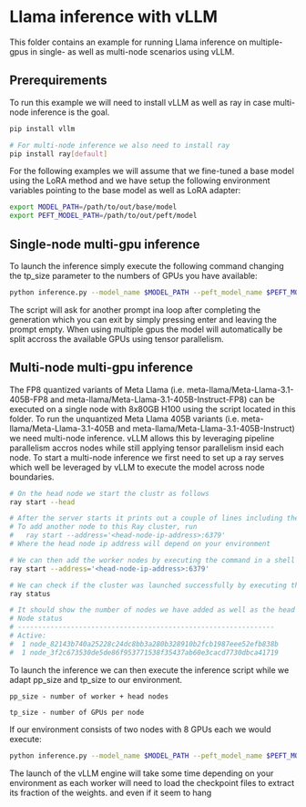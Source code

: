 # Llama inference with vLLM

This folder contains an example for running Llama inference on multiple-gpus in single- as well as multi-node scenarios using vLLM.

## Prerequirements

To run this example we will need to install vLLM as well as ray in case multi-node inference is the goal.

```bash
pip install vllm

# For multi-node inference we also need to install ray
pip install ray[default]
```

For the following examples we will assume that we fine-tuned a base model using the LoRA method and we have setup the following environment variables pointing to the base model as well as LoRA adapter:

```bash
export MODEL_PATH=/path/to/out/base/model
export PEFT_MODEL_PATH=/path/to/out/peft/model
```

## Single-node multi-gpu inference
To launch the inference simply execute the following command changing the tp_size parameter to the numbers of GPUs you have available:

``` bash
python inference.py --model_name $MODEL_PATH --peft_model_name $PEFT_MODEL_PATH --tp_size 8 --user_prompt "Hello my name is"
```
The script will ask for another prompt ina loop after completing the generation which you can exit by simply pressing enter and leaving the prompt empty.
When using multiple gpus the model will automatically be split accross the available GPUs using tensor parallelism.

## Multi-node multi-gpu inference
The FP8 quantized variants of Meta Llama (i.e. meta-llama/Meta-Llama-3.1-405B-FP8 and meta-llama/Meta-Llama-3.1-405B-Instruct-FP8) can be executed on a single node with 8x80GB H100 using the script located in this folder.
To run the unquantized Meta Llama 405B variants (i.e. meta-llama/Meta-Llama-3.1-405B and meta-llama/Meta-Llama-3.1-405B-Instruct) we need multi-node inference.
vLLM allows this by leveraging pipeline parallelism accros nodes while still applying tensor parallelism insid each node.
To start a multi-node inference we first need to set up a ray serves which well be leveraged by vLLM to execute the model across node boundaries.

```bash
# On the head node we start the clustr as follows
ray start --head

# After the server starts it prints out a couple of lines including the command to add nodes to the cluster e.g.:
# To add another node to this Ray cluster, run
#   ray start --address='<head-node-ip-address>:6379'
# Where the head node ip address will depend on your environment

# We can then add the worker nodes by executing the command in a shell on the worker node
ray start --address='<head-node-ip-address>:6379'

# We can check if the cluster was launched successfully by executing this on any node
ray status

# It should show the number of nodes we have added as well as the head node
# Node status
# ---------------------------------------------------------------
# Active:
#  1 node_82143b740a25228c24dc8bb3a280b328910b2fcb1987eee52efb838b
#  1 node_3f2c673530de5de86f953771538f35437ab60e3cacd7730dbca41719
```

To launch the inference we can then execute the inference script while we adapt pp_size and tp_size to our environment.

```
pp_size - number of worker + head nodes

tp_size - number of GPUs per node
```

If our environment consists of two nodes with 8 GPUs each we would execute:
```bash
python inference.py --model_name $MODEL_PATH --peft_model_name $PEFT_MODEL_PATH --pp_size 2 --tp_size 8 --user_prompt "Hello my name is"
```

The launch of the vLLM engine will take some time depending on your environment as each worker will need to load the checkpoint files to extract its fraction of the weights.
and even if it seem to hang